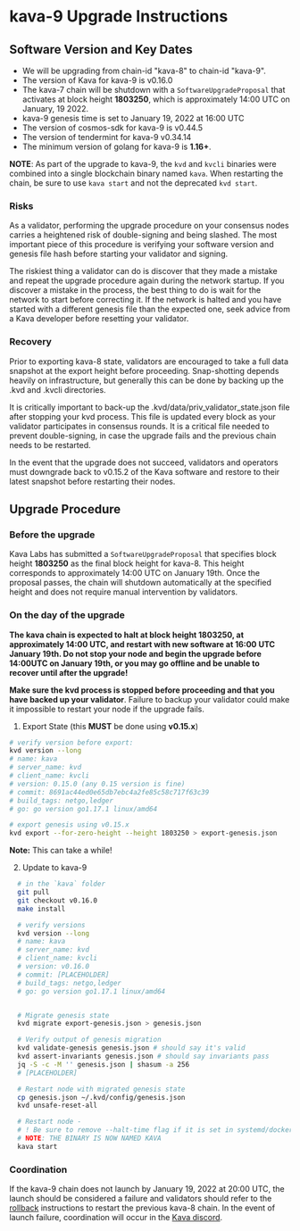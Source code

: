 # kava-9 Upgrade Instructions

## Software Version and Key Dates

- We will be upgrading from chain-id "kava-8" to chain-id "kava-9".
- The version of Kava for kava-9 is v0.16.0
- The kava-7 chain will be shutdown with a `SoftwareUpgradeProposal` that activates at block height __1803250__, which is approximately 14:00 UTC on January, 19 2022.  
- kava-9 genesis time is set to January 19, 2022 at 16:00 UTC
- The version of cosmos-sdk for kava-9 is v0.44.5
- The version of tendermint for kava-9 v0.34.14
- The minimum version of golang for kava-9 is __1.16+__.

__NOTE__: As part of the upgrade to kava-9, the `kvd` and `kvcli` binaries were combined into a single blockchain binary named `kava`. When restarting the chain, be sure to use `kava start` and not the deprecated `kvd start`. 

### Risks

As a validator, performing the upgrade procedure on your consensus nodes carries a heightened risk of double-signing and being slashed. The most important piece of this procedure is verifying your software version and genesis file hash before starting your validator and signing.

The riskiest thing a validator can do is discover that they made a mistake and repeat the upgrade procedure again during the network startup. If you discover a mistake in the process, the best thing to do is wait for the network to start before correcting it. If the network is halted and you have started with a different genesis file than the expected one, seek advice from a Kava developer before resetting your validator.

### Recovery

Prior to exporting kava-8 state, validators are encouraged to take a full data snapshot at the export height before proceeding. Snap-shotting depends heavily on infrastructure, but generally this can be done by backing up the .kvd and .kvcli directories.

It is critically important to back-up the .kvd/data/priv_validator_state.json file after stopping your kvd process. This file is updated every block as your validator participates in consensus rounds. It is a critical file needed to prevent double-signing, in case the upgrade fails and the previous chain needs to be restarted.

In the event that the upgrade does not succeed, validators and operators must downgrade back to v0.15.2 of the Kava software and restore to their latest snapshot before restarting their nodes.

## Upgrade Procedure

### Before the upgrade

Kava Labs has submitted a `SoftwareUpgradeProposal` that specifies block height __1803250__ as the final block height for kava-8. This height corresponds to approximately 14:00 UTC on January 19th. Once the proposal passes, the chain will shutdown automatically at the specified height and does not require manual intervention by validators. 

### On the day of the upgrade

**The kava chain is expected to halt at block height __1803250__, at approximately 14:00 UTC, and restart with new software at 16:00 UTC January 19th. Do not stop your node and begin the upgrade before 14:00UTC on January 19th, or you may go offline and be unable to recover until after the upgrade!**

**Make sure the kvd process is stopped before proceeding and that you have backed up your validator**. Failure to backup your validator could make it impossible to restart your node if the upgrade fails.

1. Export State (this **MUST** be done using **v0.15.x**)

```sh
# verify version before export: 
kvd version --long
# name: kava
# server_name: kvd
# client_name: kvcli
# version: 0.15.0 (any 0.15 version is fine)
# commit: 8691ac44ed0e65db7ebc4a2fe85c58c717f63c39
# build_tags: netgo,ledger
# go: go version go1.17.1 linux/amd64

# export genesis using v0.15.x
kvd export --for-zero-height --height 1803250 > export-genesis.json
```

**Note:** This can take a while!

2. Update to kava-9

```sh
  # in the `kava` folder
  git pull
  git checkout v0.16.0
  make install

  # verify versions
  kvd version --long
  # name: kava
  # server_name: kvd
  # client_name: kvcli
  # version: v0.16.0
  # commit: [PLACEHOLDER]
  # build_tags: netgo,ledger
  # go: go version go1.17.1 linux/amd64


  # Migrate genesis state
  kvd migrate export-genesis.json > genesis.json

  # Verify output of genesis migration
  kvd validate-genesis genesis.json # should say it's valid
  kvd assert-invariants genesis.json # should say invariants pass
  jq -S -c -M '' genesis.json | shasum -a 256
  # [PLACEHOLDER]

  # Restart node with migrated genesis state
  cp genesis.json ~/.kvd/config/genesis.json
  kvd unsafe-reset-all

  # Restart node -
  # ! Be sure to remove --halt-time flag if it is set in systemd/docker
  # NOTE: THE BINARY IS NOW NAMED KAVA
  kava start
```

### Coordination

If the kava-9 chain does not launch by January 19, 2022 at 20:00 UTC, the launch should be considered a failure and validators should refer to the [rollback](./rollback.md) instructions to restart the previous kava-8 chain. In the event of launch failure, coordination will occur in the [Kava discord](https://discord.com/invite/kQzh3Uv).
